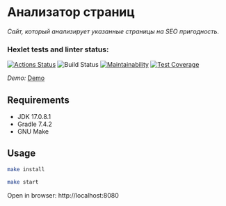 # Анализатор страниц
*Сайт, который анализирует указанные страницы на SEO пригодность.*


### Hexlet tests and linter status:
[![Actions Status](https://github.com/TonyMudRec/java-project-72/workflows/hexlet-check/badge.svg)](https://github.com/TonyMudRec/java-project-72/actions)
![Build Status](https://github.com/TonyMudRec/java-project-72/actions/workflows/build-check.yml/badge.svg)
[![Maintainability](https://api.codeclimate.com/v1/badges/8194cd4693517cf6a0e4/maintainability)](https://codeclimate.com/github/TonyMudRec/java-project-72/maintainability)
[![Test Coverage](https://api.codeclimate.com/v1/badges/8194cd4693517cf6a0e4/test_coverage)](https://codeclimate.com/github/TonyMudRec/java-project-72/test_coverage)

*Demo:*
[Demo](https://java-page-analyzer-ru.hexlet.app)

## Requirements
* JDK 17.0.8.1
* Gradle 7.4.2
* GNU Make

## Usage
```bash
make install
```
```bash
make start
```

Open in browser: http://localhost:8080
